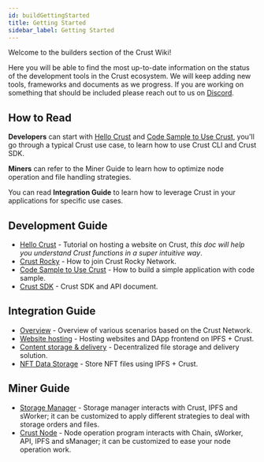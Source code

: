 ```yaml
---
id: buildGettingStarted
title: Getting Started
sidebar_label: Getting Started
---
```


Welcome to the builders section of the Crust Wiki!

Here you will be able to find the most up-to-date information on the status of the development tools in the Crust ecosystem. We will keep adding new tools, frameworks and documents as we progress. If you are working on something that should be included please reach out to us on [Discord](https://discord.gg/D97GGQndmx).

## How to Read

**Developers** can start with [Hello Crust](build-hello-crust.md) and [Code Sample to Use Crust](build-developer-guidance.md), you'll go through a typical Crust use case, to learn how to use Crust CLI and Crust SDK.

**Miners** can refer to the Miner Guide to learn how to optimize node operation and file handling strategies.

You can read **Integration Guide** to learn how to leverage Crust in your applications for specific use cases.

## Development Guide

- [Hello Crust](build-hello-crust.md) - Tutorial on hosting a website on Crust, *this doc will help you understand Crust functions in a super intuitive way*.
- [Crust Rocky](build-rocky-guidance.md) - How to join Crust Rocky Network.
- [Code Sample to Use Crust](build-developer-guidance.md) - How to build a simple application with code sample.
- [Crust SDK](build-crust-sdk.md) - Crust SDK and API document.

## Integration Guide

- [Overview](build-integration-overview.md) - Overview of various scenarios based on the Crust Network.
- [Website hosting](build-integration-website-hosting.md) - Hosting websites and DApp frontend on IPFS + Crust.
- [Content storage & delivery](build-integration-content-storage-delivery.md) - Decentralized file storage and delivery solution.
- [NFT Data Storage](build-integration-nft-data.md) - Store NFT files using IPFS + Crust.

## Miner Guide

- [Storage Manager](build-smanager.md) - Storage manager interacts with Crust, IPFS and sWorker; it can be customized to apply different strategies to deal with storage orders and files.
- [Crust Node](build-node.md) - Node operation program interacts with Chain, sWorker, API, IPFS and sManager; it can be customized to ease your node operation work.

